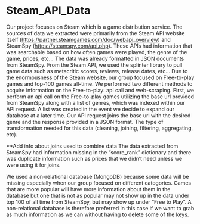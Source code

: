 # Steam_API_Data
Our project focuses on Steam which is a game distribution service. The sources of data we extracted were primarily from the Steam API website itself (https://partner.steamgames.com/doc/webapi_overview) and SteamSpy (https://steamspy.com/api.php). These APIs had information that was searchable based on how often games were played, the genre of the game, prices, etc… 
The data was already formatted in JSON documents from SteamSpy. From the Steam API, we used the splinter library to pull game data such as metacritic scores, reviews,  release dates, etc… Due to the enormousness of the Steam website, our group focused on Free-to-play games and top-100 games all-time. We performed two different methods to acquire information on the Free-to-play: api call and web-scraping. 
First, we perform an api call on the Free-to-play games utilizing the base url provided from SteamSpy along with a list of genres, which was indexed within our API request. A list was created in the event we decide to expand our database at a later time. Our API request joins the base url with the desired genre and the response provided in a JSON format.
The type of transformation needed for this data (cleaning, joining, filtering, aggregating, etc). 

**Add info about joins used to combine data
The data extracted from SteamSpy had information missing in the “score_rank” dictionary and there was duplicate information such as prices  that we didn’t need unless we were using it for joins. 


We used a non-relational database (MongoDB) because some data will be missing especially when our group focused on different categories. Games that are more popular will have more information about them in the database but one that is not as popular may not show up in the data under top 100 of all time from SteamSpy, but may show up under “Free to Play”. A non-relational database is therefore preferred in this case if we want to grab as much information as we can without having to delete some of the keys.

